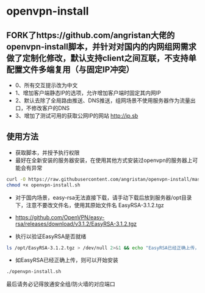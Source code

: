 # openvpn-install

## FORK了https://github.com/angristan大佬的openvpn-install脚本，并针对对国内的内网组网需求做了定制化修改，默认支持client之间互联，不支持单配置文件多端复用（与固定IP冲突）
- 0、所有交互提示改为中文
- 1、增加客户端静态IP的选项，允许增加客户端时固定其内网IP
- 2、默认去除了全局路由推送、DNS推送，组网场景不使用服务器作为流量出口，不修改客户的DNS
- 3、增加了测试可用的获取公网IP的网站 http://ip.sb


## 使用方法

- 获取脚本，并授予执行权限
- 最好在全新安装的服务器安装，在使用其他方式安装过openvpn的服务器上可能会有异常


```bash
curl -O https://raw.githubusercontent.com/angristan/openvpn-install/master/openvpn-install.sh
chmod +x openvpn-install.sh
```

- 对于国内场景，easy-rsa无法直接下载，请手动下载后放到服务器/opt目录下，注意不要改文件名，使用其原始文件名 EasyRSA-3.1.2.tgz
- https://github.com/OpenVPN/easy-rsa/releases/download/v3.1.2/EasyRSA-3.1.2.tgz

- 执行以验证EasyRSA是否就绪

```bash
ls /opt/EasyRSA-3.1.2.tgz > /dev/null 2>&1 && echo "EasyRSA已经正确上传，可以开始安装" || echo "EasyRSA未正确上传，请检查"
```

- 如EasyRSA已经正确上传，则可以开始安装

```bash
./openvpn-install.sh
```

最后请务必记得放通安全组/防火墙的对应端口
